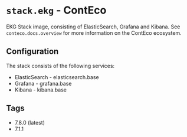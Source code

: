 # `stack.ekg` - ContEco

EKG Stack image, consisting of ElasticSearch, Grafana and Kibana.
See `conteco.docs.overview` for more information on the ContEco ecosystem.

## Configuration

The stack consists of the following services:
* ElasticSearch - elasticsearch.base
* Grafana - grafana.base
* Kibana - kibana.base

## Tags

* 7.8.0 (latest)  
* 7.1.1
